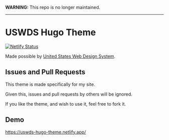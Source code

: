 **WARNING:** This repo is no longer maintained.

---

# USWDS Hugo Theme

[![Netlify Status](https://api.netlify.com/api/v1/badges/675e8c1c-bba0-4a89-8cb6-4e4706bae488/deploy-status)](https://app.netlify.com/sites/uswds-hugo-theme/deploys)

Made possible by [United States Web Design System](https://v2.designsystem.digital.gov/).

## Issues and Pull Requests

This theme is made specifically for my site.

Given this, issues and pull requests by others will be ignored.

If you like the theme, and wish to use it, feel free to fork it.

## Demo

https://uswds-hugo-theme.netlify.app/
